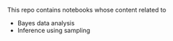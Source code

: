 This repo contains notebooks whose content related to

- Bayes data analysis
- Inference using sampling